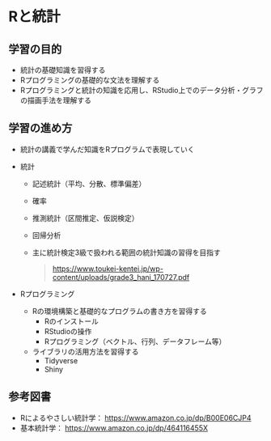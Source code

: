 # Rと統計

## 学習の目的

+ 統計の基礎知識を習得する
+ Rプログラミングの基礎的な文法を理解する
+ Rプログラミングと統計の知識を応用し、RStudio上でのデータ分析・グラフの描画手法を理解する

## 学習の進め方

+ 統計の講義で学んだ知識をRプログラムで表現していく

+ 統計
    + 記述統計（平均、分散、標準偏差）
    + 確率
    + 推測統計（区間推定、仮説検定）
    + 回帰分析

    + 主に統計検定3級で扱われる範囲の統計知識の習得を目指す
        > https://www.toukei-kentei.jp/wp-content/uploads/grade3_hani_170727.pdf

+ Rプログラミング
    + Rの環境構築と基礎的なプログラムの書き方を習得する
        + Rのインストール
        + RStudioの操作
        + Rプログラミング（ベクトル、行列、データフレーム等）
    + ライブラリの活用方法を習得する
        + Tidyverse
        + Shiny

## 参考図書

* Rによるやさしい統計学： https://www.amazon.co.jp/dp/B00E06CJP4
* 基本統計学： https://www.amazon.co.jp/dp/464116455X
